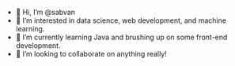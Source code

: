 - 👋 Hi, I’m @sabvan
- 👀 I’m interested in data science, web development, and machine learning.
- 🌱 I’m currently learning Java and brushing up on some front-end development.
- 💞️ I’m looking to collaborate on anything really!

<!---
sabvan/sabvan is a ✨ special ✨ repository because its `README.md` (this file) appears on your GitHub profile.
You can click the Preview link to take a look at your changes.
--->
